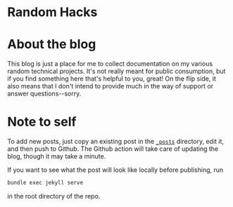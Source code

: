 Random Hacks
============

# About the blog

This blog is just a place for me to collect documentation on my various random technical projects. It's not really meant for public consumption, but if you find something here that's helpful to you, great! On the flip side, it also means that I don't intend to provide much in the way of support or answer questions--sorry.

# Note to self

To add new posts, just copy an existing post in the [`_posts`](https://github.com/jgillula/jgillula.github.io/tree/main/_posts) directory, edit it, and then push to Github. The Github action will take care of updating the blog, though it may take a minute.

If you want to see what the post will look like locally before publishing, run
```bash
bundle exec jekyll serve
```
in the root directory of the repo.
